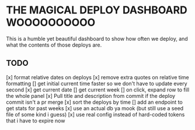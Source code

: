 # THE MAGICAL DEPLOY DASHBOARD WOOOOOOOOOO

This is a humble yet beautiful dashboard to show how often we deploy, and what
the contents of those deploys are.


## TODO

[x] format relative dates on deploys
[x] remove extra quotes on relative time formatting
[]  get initial current time faster so we don't have to update every second
[x] get current date
[]  get current week
[]  on click, expand row to fill the whole panel
[x] Pull title and description from commit if the deploy commit isn't a pr merge
[x] sort the deploys by time
[]  add an endpoint to get stats for past weeks
[x] use an actual db ya mook (but still use a seed file of some kind i guess)
[x] use real config instead of hard-coded tokens that i have to expire now
